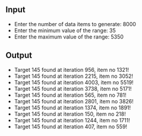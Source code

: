 ## Input

- Enter the number of data items to generate: 8000
- Enter the minimum value of the range: 35 
- Enter the maximum value of the range: 5350

## Output

- Target 145 found at iteration 956, item no 1321!
- Target 145 found at iteration 2215, item no 3052!
- Target 145 found at iteration 4003, item no 5519!
- Target 145 found at iteration 3738, item no 5171!
- Target 145 found at iteration 565, item no 781!
- Target 145 found at iteration 2801, item no 3826!
- Target 145 found at iteration 1374, item no 1891!
- Target 145 found at iteration 150, item no 218!
- Target 145 found at iteration 1244, item no 1711!
- Target 145 found at iteration 407, item no 559!
